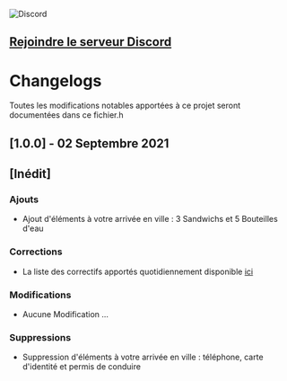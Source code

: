 ![Discord](https://img.shields.io/discord/851354005585264640?color=%235865F2&label=Discord&logo=discord&style=for-the-badge)

## [Rejoindre le serveur Discord](https://discord.com/invite/6Spa4zNQpE)

# Changelogs

Toutes les modifications notables apportées à ce projet seront documentées dans ce fichier.h

## [1.0.0] - 02 Septembre 2021

## [Inédit]

### Ajouts

- Ajout d'éléments à votre arrivée en ville : 3 Sandwichs et 5 Bouteilles d'eau

### Corrections

- La liste des correctifs apportés quotidiennement disponible [ici](https://github.com/qb-scripts/la-updates/blob/main/VERSIONS.md)

### Modifications

- Aucune Modification ...

### Suppressions

- Suppression d'éléments à votre arrivée en ville : téléphone, carte d'identité et permis de conduire

<!-- - Suppression  -->

<!-- ## Propositions

### Bryan L

- Proposition ... -->

<!-- ### Bryan M

- Proposition ... -->
